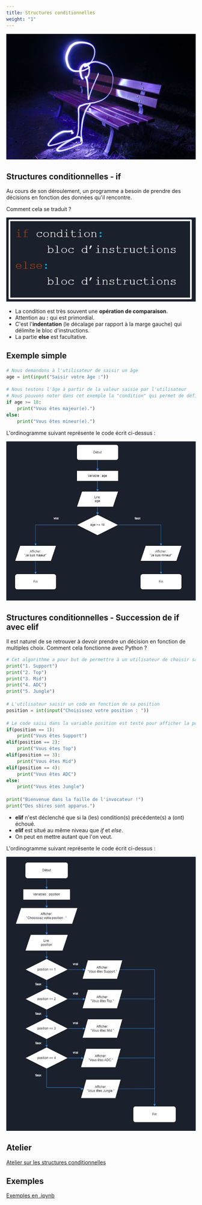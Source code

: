 ```yaml
---
title: Structures conditionnelles
weight: "1"
---
```


![](pense.jpg?width=25vw)

## Structures conditionnelles - **if**

Au cours de son déroulement, un programme a besoin de prendre des décisions en fonction des données qu'il rencontre.

Comment cela se traduit ?

![](if.JPG)

- La condition est très souvent une **opération de comparaison**.
- Attention au **:** qui est primordial.
- C'est l'**indentation** (le décalage par rapport à la marge gauche) qui délimite le bloc d'instructions.
- La partie **else** est facultative.

## Exemple simple

```python
# Nous demandons à l'utilisateur de saisir un âge
age = int(input("Saisir votre âge :"))

# Nous testons l'âge à partir de la valeur saisie par l'utilisateur
# Nous pouvons noter dans cet exemple la "condition" qui permet de définir, grâce à l'âge, si la personne est majeure ou mineure.
if age >= 18:
    print("Vous êtes majeur(e).")
else:
    print("Vous êtes mineur(e).")

```

L'ordinogramme suivant représente le code écrit ci-dessus :

![](majeurmineur.JPG)

## Structures conditionnelles - Succession de if avec **elif**

Il est naturel de se retrouver à devoir prendre un décision en fonction de multiples choix. Comment cela fonctionne avec Python ?

```python
# Cet algorithme a pour but de permettre à un utilisateur de choisir sa position dans "League of Legends"
print("1. Support")
print("2. Top")
print("3. Mid")
print("4. ADC")
print("5. Jungle")

# L'utilisateur saisir un code en fonction de sa position
position = int(input("Choisissez votre position : "))

# Le code saisi dans la variable position est testé pour afficher la position du joueur
if(position == 1):
    print("Vous êtes Support")
elif(position == 2):
    print("Vous êtes Top")
elif(position == 3):
    print("Vous êtes Mid")
elif(position == 4):
    print("Vous êtes ADC")
else:
    print("Vous êtes Jungle")

print("Bienvenue dans la faille de l'invocateur !")
print("Des sbires sont apparus.")

```

- **elif** n'est déclenché que si la (les) condition(s) précédente(s) a (ont) échoué.
- **elif** est situé au même niveau que *if* et *else*.
- On peut en mettre autant que l'on veut.

L'ordinogramme suivant représente le code écrit ci-dessus :

![](position_lol.JPG)

## Atelier

[Atelier sur les structures conditionnelles](Structures_conditionnelles_exercices.pdf)

## Exemples

[Exemples en .ipynb](Python_Structures_conditionnelles.ipynb)